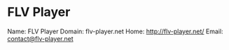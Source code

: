 
# FLV Player

Name: FLV Player
Domain: flv-player.net
Home: http://flv-player.net/
Email: contact@flv-player.net
